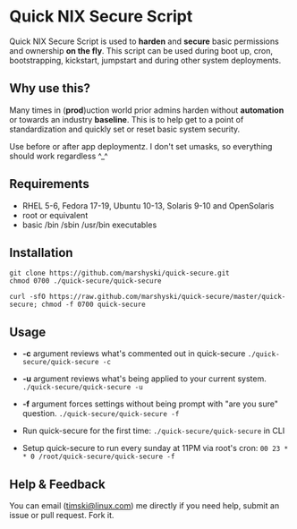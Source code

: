 Quick NIX Secure Script
==============
Quick NIX Secure Script is used to **harden** and **secure** basic permissions and ownership **on the fly**.  This script can be used during boot up, cron, bootstrapping, kickstart, jumpstart and during other system deployments.

Why use this?
--------------
Many times in (**prod**)uction world prior admins harden without **automation** or towards an industry **baseline**. This is to help get to a point of standardization and quickly set or reset basic system security.

Use before or after app deploymentz.  I don't set umasks, so everything should work regardless ^_^

Requirements
------------
  * RHEL 5-6, Fedora 17-19, Ubuntu 10-13, Solaris 9-10 and OpenSolaris
  * root or equivalent
  * basic /bin /sbin /usr/bin executables

Installation
------------
    git clone https://github.com/marshyski/quick-secure.git
    chmod 0700 ./quick-secure/quick-secure

    curl -sfO https://raw.github.com/marshyski/quick-secure/master/quick-secure; chmod -f 0700 quick-secure

Usage
-----
  * **-c** argument reviews what's commented out in quick-secure
  ``./quick-secure/quick-secure -c``
  * **-u** argument reviews what's being applied to your current system.
  ``./quick-secure/quick-secure -u``
  * **-f** argument forces settings without being prompt with "are you sure"
    question.
  ``./quick-secure/quick-secure -f``

  * Run quick-secure for the first time: ``./quick-secure/quick-secure`` in CLI
  * Setup quick-secure to run every sunday at 11PM via root's cron: ``00 23 * * 0 /root/quick-secure/quick-secure -f``

Help & Feedback
---------------
You can email (timski@linux.com) me directly if you need help, submit an issue or pull request.  Fork it.
